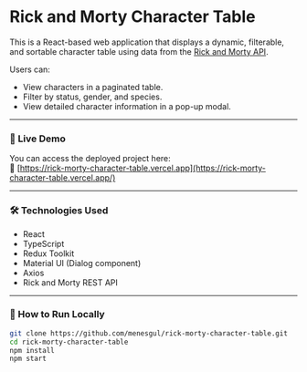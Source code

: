 # Rick and Morty Character Table #

This is a React-based web application that displays a dynamic, filterable, and sortable character table using data from the [Rick and Morty API](https://rickandmortyapi.com/).

Users can:
- View characters in a paginated table.
- Filter by status, gender, and species.
- View detailed character information in a pop-up modal.

---

### 🚀 Live Demo
You can access the deployed project here:  
🔗 [https://rick-morty-character-table.vercel.app](https://rick-morty-character-table.vercel.app/)

---

### 🛠️ Technologies Used

- React
- TypeScript
- Redux Toolkit
- Material UI (Dialog component)
- Axios
- Rick and Morty REST API

---

### 📂 How to Run Locally

```bash
git clone https://github.com/menesgul/rick-morty-character-table.git
cd rick-morty-character-table
npm install
npm start
